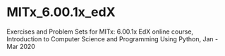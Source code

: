 # MITx_6.00.1x_edX
Exercises and Problem Sets for MITx: 6.00.1x EdX online course, Introduction to Computer Science and Programming Using Python, Jan - Mar 2020
